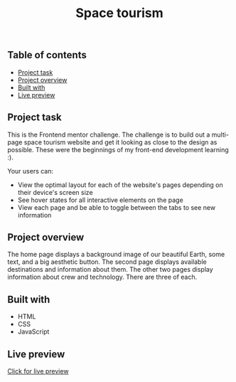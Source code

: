 <h1 align="center">
  Space tourism <br/> 
</h1>
<br>

## Table of contents

- [Project task](#project-task)
- [Project overview](#project-overview)
- [Built with](#built-with)
- [Live preview](#live-preview)

## Project task

This is the Frontend mentor challenge. The challenge is to build out a multi-page space tourism website and get it looking as close to the design as possible. These were the beginnings of my front-end development learning :).

Your users can:
- View the optimal layout for each of the website's pages depending on their device's screen size
- See hover states for all interactive elements on the page
- View each page and be able to toggle between the tabs to see new information

## Project overview

The home page displays a background image of our beautiful Earth, some text, and a big aesthetic button. The second page displays available destinations and information about them. The other two pages display information about crew and technology. There are three of each.

## Built with

- HTML
- CSS
- JavaScript

## Live preview

[Click for live preview](https://jeko10.github.io/Space-tourism/)
